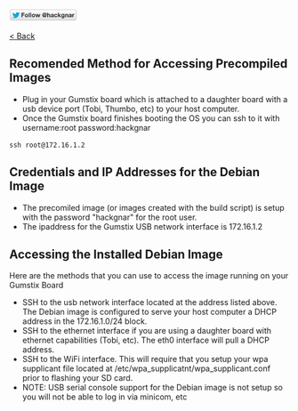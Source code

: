 [![Follow Hackgnar](../static/twitter_hackgnar.png)](https://twitter.com/hackgnar)

[< Back](README.md)

## Recomended Method for Accessing Precompiled Images
* Plug in your Gumstix board which is attached to a daughter board with a usb device port (Tobi, Thumbo, etc) to your host computer.
* Once the Gumstix board finishes booting the OS you can ssh to it with username:root password:hackgnar
````
ssh root@172.16.1.2
````

## Credentials and IP Addresses for the Debian Image
* The precomiled image (or images created with the build script) is setup with the password "hackgnar" for the root user.
* The ipaddress for the Gumstix USB network interface is 172.16.1.2

## Accessing the Installed Debian Image
Here are the methods that you can use to access the image running on your Gumstix Board

* SSH to the usb network interface located at the address listed above.  The Debian image is configured to serve your host computer a DHCP address in the 172.16.1.0/24 block.
* SSH to the ethernet interface if you are using a daughter board with ethernet capabilities (Tobi, etc).  The eth0 interface will pull a DHCP address.
* SSH to the WiFi interface.  This will require that you setup your wpa supplicant file located at /etc/wpa_supplicatnt/wpa_supplicant.conf prior to flashing your SD card.
* NOTE: USB serial console support for the Debian image is not setup so you will not be able to log in via minicom, etc

